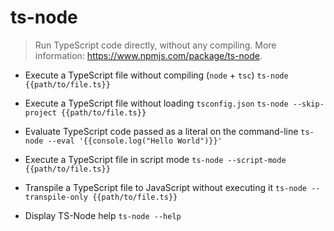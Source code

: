 # ts-node
> Run TypeScript code directly, without any compiling.
> More information: <https://www.npmjs.com/package/ts-node>.

- Execute a TypeScript file without compiling (`node` + `tsc`)
`ts-node {{path/to/file.ts}}`

- Execute a TypeScript file without loading `tsconfig.json`
`ts-node --skip-project {{path/to/file.ts}}`

- Evaluate TypeScript code passed as a literal on the command-line
`ts-node --eval '{{console.log("Hello World")}}'`

- Execute a TypeScript file in script mode
`ts-node --script-mode {{path/to/file.ts}}`

- Transpile a TypeScript file to JavaScript without executing it
`ts-node --transpile-only {{path/to/file.ts}}`

- Display TS-Node help
`ts-node --help`
